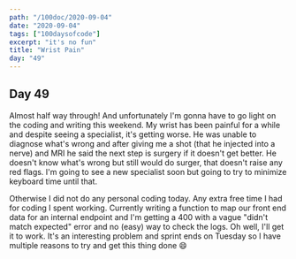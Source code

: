 ```yaml
---
path: "/100doc/2020-09-04"
date: "2020-09-04"
tags: ["100daysofcode"]
excerpt: "it's no fun"
title: "Wrist Pain"
day: "49"
---
```


## Day 49

Almost half way through! And unfortunately I'm gonna have to go light on the coding and writing this weekend. My wrist has been painful for a while and despite seeing a specialist, it's getting worse. He was unable to diagnose what's wrong and after giving me a shot (that he injected into a nerve) and MRI he said the next step is surgery if it doesn't get better. He doesn't know what's wrong but still would do surger, that doesn't raise any red flags. I'm going to see a new specialist soon but going to try to minimize keyboard time until that.

Otherwise I did not do any personal coding today. Any extra free time I had for coding I spent working. Currently writing a function to map our front end data for an internal endpoint and I'm getting a 400 with a vague "didn't match expected" error and no (easy) way to check the logs. Oh well, I'll get it to work. It's an interesting problem and sprint ends on Tuesday so I have multiple reasons to try and get this thing done 😄
